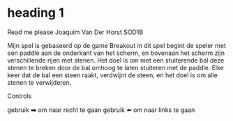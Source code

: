 # heading 1
  Read me please
  Joaquim Van Der Horst 
  SOD1B 

Mijn spel is gebaseerd op de game Breakout in dit spel begint de speler met een paddle aan de onderkant van het scherm, en bovenaan het scherm zijn verschillende rijen met stenen. Het doel is om met een stuiterende bal deze stenen te breken door de bal omhoog te laten stuiteren met de paddle. Elke keer dat de bal een steen raakt, verdwijnt de steen, en het doel is om alle stenen te verwijderen.

Controls

gebruik ➡️ om naar recht te gaan
gebruik ⬅️ om naar links te gaan

